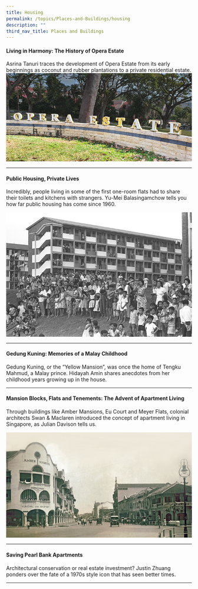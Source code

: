 ```yaml
---
title: Housing
permalink: /topics/Places-and-Buildings/housing
description: ""
third_nav_title: Places and Buildings
---
```

#### <a href="/vol-18/issue-1/apr-to-jun-2022/history-opera-estate" style="text-decoration: none; font-weight: bold;">Living in Harmony: The History of Opera Estate</a> 
Asrina Tanuri traces the development of Opera Estate from its early beginnings as coconut and rubber plantations to a private residential estate.
<img src="/images/Vol%2018%20Issue%201/Opera%20Estate/01%20-%20Opera%20Estate%20sign.png">
<hr>

#### <a href="/vol-12/issue-3/oct-dec-2016/publichouse-pvtlives" style="text-decoration: none; font-weight: bold;"> Public Housing, Private Lives</a> 
<p>Incredibly, people living in some of the first one-room flats had to share their toilets and kitchens with strangers. Yu-Mei Balasingamchow tells you how far public housing has come since 1960.</p> 
<img src="/images/Vol-12-issue-3/public-housing-private-lives/02-publichousing-privatelives.jpg">
<hr>

#### <a href="/vol-13/issue-1/apr-jun-2017/gedung-kuning" style="text-decoration: none; font-weight: bold;"> Gedung Kuning: Memories of a Malay Childhood</a>
<p>Gedung Kuning, or the “Yellow Mansion”, was once the home of Tengku Mahmud, a Malay prince. Hidayah Amin shares anecdotes from her childhood years growing up in the house.</p> 
<hr>

#### <a href="/vol-17/issue-2/jul-sep-2021/swanandmaclaren" style="text-decoration: none; font-weight: bold;"> Mansion Blocks, Flats and Tenements: The Advent of Apartment Living</a> 
<p>Through buildings like Amber Mansions, Eu Court and Meyer Flats, colonial architects Swan & Maclaren introduced the concept of apartment living in Singapore, as Julian Davison tells us.</p> 
<img src="/images/vol-17-issue-2/mansions/Mansion_Main.jpg">
<hr>

#### <a href="/vol-12/issue-3/oct-dec-2016/saving-pearl-bank-apt" style="text-decoration: none; font-weight: bold;"> Saving Pearl Bank Apartments</a> 
<p>Architectural conservation or real estate investment? Justin Zhuang ponders over the fate of a 1970s style icon that has seen better times.</p> 
<hr>